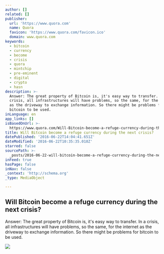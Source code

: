 ```yaml
---
author: []
related: []
publisher:
  url: 'https://www.quora.com'
  name: Quora
  favicon: 'https://www.quora.com/favicon.ico'
  domain: www.quora.com
keywords:
  - bitcoin
  - currency
  - become
  - crisis
  - quora
  - mintchip
  - pre-eminent
  - digital
  - crypto
  - hasn
description: >-
  Answer: The great property of Bitcoin is, it's easy way to transfer. In a
  crisis, all infrastructures will have problems, so the same, for the internet
  as the driveway to exchange information. So there might be problems for
  bitcoin to be used.
inLanguage: en
app_links: []
isBasedOnUrl: >-
  https://www.quora.com/Will-Bitcoin-become-a-refuge-currency-during-the-next-crisis
title: Will Bitcoin become a refuge currency during the next crisis?
datePublished: '2016-06-22T14:04:41.651Z'
dateModified: '2016-06-22T10:35:35.018Z'
starred: false
sourcePath: >-
  _posts/2016-06-22-will-bitcoin-become-a-refuge-currency-during-the-next-crisis.md
inFeed: true
hasPage: false
inNav: false
_context: 'http://schema.org'
_type: MediaObject

---
```

<article style=""><h1>Will Bitcoin become a refuge currency during the next crisis?</h1><p>Answer: The great property of Bitcoin is, it's easy way to transfer. In a crisis, all infrastructures will have problems, so the same, for the internet as the driveway to exchange information. So there might be problems for bitcoin to be used.</p><img src="https://qsf.ec.quoracdn.net/-images.new_grid.fb_share_default.pnge6dde9cfa6e03c43.png" /></article>